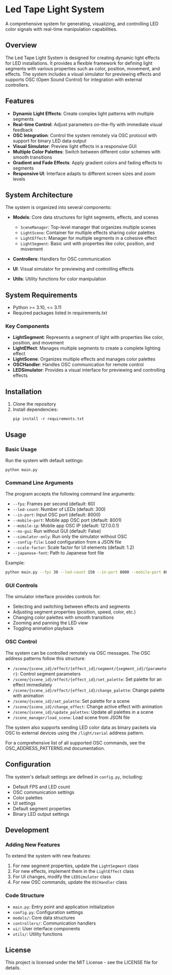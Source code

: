 # Led Tape Light System

A comprehensive system for generating, visualizing, and controlling LED color signals with real-time manipulation capabilities.

## Overview

The Led Tape Light System is designed for creating dynamic light effects for LED installations. It provides a flexible framework for defining light segments with various properties such as color, position, movement, and effects. The system includes a visual simulator for previewing effects and supports OSC (Open Sound Control) for integration with external controllers.

## Features

- **Dynamic Light Effects**: Create complex light patterns with multiple segments
- **Real-time Control**: Adjust parameters on-the-fly with immediate visual feedback
- **OSC Integration**: Control the system remotely via OSC protocol with support for binary LED data output
- **Visual Simulator**: Preview light effects in a responsive GUI
- **Multiple Color Palettes**: Switch between different color schemes with smooth transitions
- **Gradient and Fade Effects**: Apply gradient colors and fading effects to segments
- **Responsive UI**: Interface adapts to different screen sizes and zoom levels

## System Architecture

The system is organized into several components:

- **Models**: Core data structures for light segments, effects, and scenes
  - `SceneManager`: Top-level manager that organizes multiple scenes
  - `LightScene`: Container for multiple effects sharing color palettes
  - `LightEffect`: Manager for multiple segments in a cohesive effect
  - `LightSegment`: Basic unit with properties like color, position, and movement

- **Controllers**: Handlers for OSC communication
- **UI**: Visual simulator for previewing and controlling effects
- **Utils**: Utility functions for color manipulation

## System Requirements

- Python >= 3.10, <= 3.11
- Required packages listed in requirements.txt

### Key Components

- **LightSegment**: Represents a segment of light with properties like color, position, and movement
- **LightEffect**: Manages multiple segments to create a complete lighting effect
- **LightScene**: Organizes multiple effects and manages color palettes
- **OSCHandler**: Handles OSC communication for remote control
- **LEDSimulator**: Provides a visual interface for previewing and controlling effects

## Installation

1. Clone the repository
2. Install dependencies:
   ```
   pip install -r requirements.txt
   ```

## Usage

### Basic Usage

Run the system with default settings:

```
python main.py
```

### Command Line Arguments

The program accepts the following command line arguments:

- `--fps`: Frames per second (default: 60)
- `--led-count`: Number of LEDs (default: 300)
- `--in-port`: Input OSC port (default: 8000)
- `--mobile-port`: Mobile app OSC port (default: 8001)
- `--mobile-ip`: Mobile app OSC IP (default: 127.0.0.1)
- `--no-gui`: Run without GUI (default: False)
- `--simulator-only`: Run only the simulator without OSC
- `--config-file`: Load configuration from a JSON file
- `--scale-factor`: Scale factor for UI elements (default: 1.2)
- `--japanese-font`: Path to Japanese font file

Example:
```bash
python main.py --fps 30 --led-count 150 --in-port 8000 --mobile-port 8001 --mobile-ip 192.168.1.100 --no-gui
```

### GUI Controls

The simulator interface provides controls for:

- Selecting and switching between effects and segments
- Adjusting segment properties (position, speed, color, etc.)
- Changing color palettes with smooth transitions
- Zooming and panning the LED view
- Toggling animation playback

### OSC Control

The system can be controlled remotely via OSC messages. The OSC address patterns follow this structure:

- `/scene/{scene_id}/effect/{effect_id}/segment/{segment_id}/{parameter}`: Control segment parameters
- `/scene/{scene_id}/effect/{effect_id}/set_palette`: Set palette for an effect immediately
- `/scene/{scene_id}/effect/{effect_id}/change_palette`: Change palette with animation
- `/scene/{scene_id}/set_palette`: Set palette for a scene
- `/scene/{scene_id}/change_effect`: Change active effect with animation
- `/scene/{scene_id}/update_palettes`: Update all palettes in a scene
- `/scene_manager/load_scene`: Load scene from JSON file

The system also supports sending LED color data as binary packets via OSC to external devices using the `/light/serial` address pattern.

For a comprehensive list of all supported OSC commands, see the OSC_ADDRESS_PATTERNS.md documentation.

## Configuration

The system's default settings are defined in `config.py`, including:

- Default FPS and LED count
- OSC communication settings
- Color palettes
- UI settings
- Default segment properties
- Binary LED output settings

## Development

### Adding New Features

To extend the system with new features:

1. For new segment properties, update the `LightSegment` class
2. For new effects, implement them in the `LightEffect` class
3. For UI changes, modify the `LEDSimulator` class
4. For new OSC commands, update the `OSCHandler` class

### Code Structure

- `main.py`: Entry point and application initialization
- `config.py`: Configuration settings
- `models/`: Core data structures
- `controllers/`: Communication handlers
- `ui/`: User interface components
- `utils/`: Utility functions

## License

This project is licensed under the MIT License - see the LICENSE file for details.